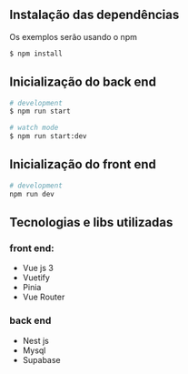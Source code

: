 ## Instalação das dependências
Os exemplos serão usando o npm
```bash
$ npm install
```

## Inicialização do back end
```bash
# development
$ npm run start

# watch mode
$ npm run start:dev
```

## Inicialização do front end
```bash
# development
npm run dev
```

## Tecnologias e libs utilizadas
### front end:
- Vue js 3
- Vuetify
- Pinia
- Vue Router

### back end
- Nest js
- Mysql
- Supabase
